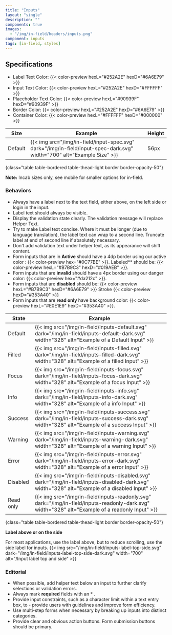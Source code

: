 ```yaml
---
title: "Inputs"
layout: "single"
description: ""
components: true
images:
  - "/img/in-field/headers/inputs.png"
component: inputs
tags: [in-field, styles]
---
```


## Specifications

- Label Text Color: {{< color-preview hexL="#252A2E" hexD="#6A6E79" >}}
- Input Text Color: {{< color-preview hexL="#252A2E" hexD="#FFFFFF" >}}
- Placeholder Text Color: {{< color-preview hexL="#90939F" hexD="#90939F" >}}
- Border Color: {{< color-preview hexL="#252A2E" hexD="#6A6E79" >}}
- Container Color: {{< color-preview hexL="#FFFFFF" hexD="#000000" >}}

<!-- prettier-ignore-start -->
| Size    | Example                                                                                                                | Height |
| ------- | ---------------------------------------------------------------------------------------------------------------------- |--------|
| Default | {{< img src="/img/in-field/input-spec.svg" dark="/img/in-field/input-spec-dark.svg" width="700" alt="Example Size" >}} | 56px   |
{class="table table-bordered table-thead-light border border-opacity-50"}
<!-- prettier-ignore-end -->

**Note:** Incab sizes only, see mobile for smaller options for in-field.

### Behaviors

- Always have a label next to the text field, either above, on the left side or login in the input.
- Label text should always be visible.
- Display the validation state clearly. The validation message will replace Helper Text.
- Try to make Label text concise. Where it must be longer (due to language translation), the label text can wrap to a second line. Truncate label at end of second line if absolutely necessary.
- Don't add validation text under helper text, as its appearance will shift content.
- Form inputs that are in **Active** should have a 4dp border using our active color : {{< color-preview hex="#0C77BE" >}}. Labeled\*\* should be: {{< color-preview hexL="#B7B9C3" hexD="#019AEB" >}}.
- Form inputs that are **invalid** should have a 4px border using our danger color: {{< color-preview hex="#da212c" >}}.
- Form inputs that are **disabled** should be: {{< color-preview hexL="#B7B9C3" hexD="#6A6E79" >}} Stroke {{< color-preview hexD="#353A40" >}}
- Form inputs that are **read only** have background color: {{< color-preview hexL="#E0E1E9" hexD="#353A40" >}}.

<!-- prettier-ignore-start -->
| State     | Example                                                                                                                                         |
| --------- | ----------------------------------------------------------------------------------------------------------------------------------------------- |
| Default   | {{< img src="/img/in-field/inputs-default.svg" dark="/img/in-field/inputs-default-dark.svg" width="328" alt="Example of a Default Input" >}}    |
| Filled    | {{< img src="/img/in-field/inputs-filled.svg" dark="/img/in-field/inputs-filled-dark.svg" width="328" alt="Example of a filled Input" >}}       |
| Focus     | {{< img src="/img/in-field/inputs-focus.svg" dark="/img/in-field/inputs-focus-dark.svg" width="328" alt="Example of a focus Input" >}}          |
| Info      | {{< img src="/img/in-field/inputs-info.svg" dark="/img/in-field/inputs-info-dark.svg" width="328" alt="Example of a info Input" >}}             |
| Success   | {{< img src="/img/in-field/inputs-success.svg" dark="/img/in-field/inputs-success-dark.svg" width="328" alt="Example of a success Input" >}}    |
| Warning   | {{< img src="/img/in-field/inputs-warning.svg" dark="/img/in-field/inputs-warning-dark.svg" width="328" alt="Example of a warning Input" >}}    |
| Error     | {{< img src="/img/in-field/inputs-error.svg" dark="/img/in-field/inputs-error-dark.svg" width="328" alt="Example of a error Input" >}}          |
| Disabled  | {{< img src="/img/in-field/inputs-disabled.svg" dark="/img/in-field/inputs-disabled-dark.svg" width="328" alt="Example of a disabled Input" >}} |
| Read only | {{< img src="/img/in-field/inputs-readonly.svg" dark="/img/in-field/inputs-readonly-dark.svg" width="328" alt="Example of a readonly Input" >}} |
{class="table table-bordered table-thead-light border border-opacity-50"}
<!-- prettier-ignore-end -->

**Label above or on the side**

For most applications, use the label above, but to reduce scrolling, use the side label for inputs.
{{< img src="/img/in-field/inputs-label-top-side.svg" dark="/img/in-field/inputs-label-top-side-dark.svg" width="700" alt="/Input label top and side" >}}

### Editorial

- When possible, add helper text below an input to further clarify selections or validation errors.
- Always mark **required** fields with an \* .
- Provide input constraints, such as a character limit within a text entry box, to - provide users with guidelines and improve form efficiency.
- Use multi-step forms when necessary by breaking up inputs into distinct categories.
- Provide clear and obvious action buttons. Form submission buttons should be primary.
